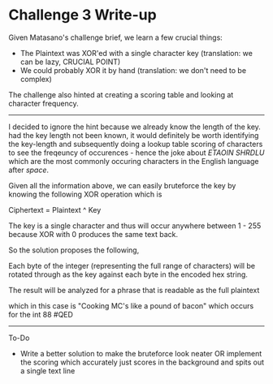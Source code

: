 # Challenge 3 Write-up

Given Matasano's challenge brief, we learn a few crucial things:

- The Plaintext was XOR'ed with a single character key (translation: we can be lazy, CRUCIAL POINT)
- We could probably XOR it by hand (translation: we don't need to be complex)

The challenge also hinted at creating a scoring table and looking at character frequency. 

---

I decided to ignore the hint because we already know the length of the key. had the key length not been known, it would definitely be worth identifying the key-length and subsequently doing a lookup table scoring of characters to see the freqeuncy of occurences - hence the joke about _ETAOIN SHRDLU_ which are the most commonly occuring characters in the English language after _space_.

Given all the information above, we can easily bruteforce the key by knowing the following XOR operation which is 

Ciphertext = Plaintext ^ Key

The key is a single character and thus will occur anywhere between 1 - 255 because XOR with 0 produces the same text back.

So the solution proposes the following, 

Each byte of the integer (representing the full range of characters) will be rotated through as the key against each byte in the encoded hex string.

The result will be analyzed for a phrase that is readable as the full plaintext

which in this case is "Cooking MC's like a pound of bacon" which occurs for the int 88 #QED

---

To-Do

- Write a better solution to make the bruteforce look neater OR implement the scoring which accurately just scores in the background and spits out a single text line